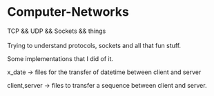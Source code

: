 # Computer-Networks
TCP && UDP && Sockets && things</br>
</br>
Trying to understand protocols, sockets and all that fun stuff.</br>

Some implementations that I did of it.</br>

x_date -> files for the transfer of datetime between client and server</br>

client,server -> files to transfer a sequence between client and server.
